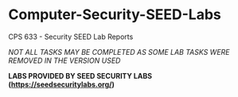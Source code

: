 # Computer-Security-SEED-Labs
CPS 633 - Security SEED Lab Reports

*NOT ALL TASKS MAY BE COMPLETED AS SOME LAB TASKS WERE REMOVED IN THE VERSION USED*

<b>LABS PROVIDED BY SEED SECURITY LABS (https://seedsecuritylabs.org/)</b>
